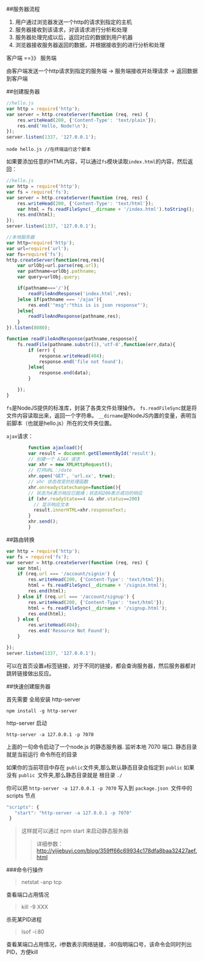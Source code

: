 ##服务器流程

1. 用户通过浏览器发送一个http的请求到指定的主机
2. 服务器接收到该请求，对该请求进行分析和处理
3. 服务器处理完成以后，返回对应的数据到用户机器
4. 浏览器接收服务器返回的数据，并根据接收到的进行分析和处理

客户端  ==》》  服务端

由客户端发送一个http请求到指定的服务端 -> 服务端接收并处理请求 -> 返回数据到客户端


##创建服务器

```js
//hello.js
var http = require('http');
var server = http.createServer(function (req, res) {
    res.writeHead(200, {'Content-Type': 'text/plain'});
    res.end('Hello, Node!\n');
});
server.listen(1337, '127.0.0.1');
```

    node hello.js //在终端运行这个脚本

如果要添加任意的HTML内容，可以通过`fs`模块读取`index.html`的内容，然后返回：

```js
//hello.js
var http = require('http');
var fs = require('fs');
var server = http.createServer(function (req, res) {
    res.writeHead(200, {'Content-Type': 'text/html'});
    var html = fs.readFileSync(__dirname + '/index.html').toString();
    res.end(html);
});
server.listen(1337, '127.0.0.1');
```
```js
//本地服务器
var http=require('http');
var url=require('url');
var fs=require('fs');
http.createServer(function(req,res){
    var urlObj=url.parse(req.url);
    var pathname=urlObj.pathname;
    var query=urlObj.query;

    if(pathname==='/'){
        readFileAndResponse('index.html',res);
    }else if(pathname === '/ajax'){
        res.end('"msg":"this is is json response"');
    }else{
        readFileAndResponse(pathname,res);
    }
}).listen(8080);

function readFileAndResponse(pathname,response){
    fs.readFile(pathname.substr(1),'utf-8',function(err,data){
        if (err) {
            response.writeHead(404);
            response.end('file not found');
        }else{
            response.end(data);
        }

    });
}

```

`fs`是NodeJS提供的标准库，封装了各类文件处理操作。
`fs.readFileSync`就是将文件内容读取出来，返回一个字符串。
`__dirname`是NodeJS内置的变量，表明当前脚本（也就是hello.js）所在的文件夹位置。

`ajax`请求：


```js
        function ajaxload(){
        var result = document.getElementById('result');
        // 创建一个 AJAX 请求
        var xhr = new XMLHttpRequest();
        // 打开URL：/date
        xhr.open('GET', 'url.xx', true);
        // xhr 状态改变的处理函数
        xhr.onreadystatechange=function(){
        // 状态为4表示响应已就绪；状态码200表示成功的响应
        if (xhr.readyState==4 && xhr.status==200)
          // 显示响应文本
          result.innerHTML=xhr.responseText;
        }
        xhr.send();
        }
```

##路由转换

```js
var http = require('http');
var fs = require('fs');
var server = http.createServer(function (req, res) {
    var html;
    if (req.url === '/account/signin') {
        res.writeHead(200, {'Content-Type': 'text/html'});
        html = fs.readFileSync(__dirname + '/signin.html');
        res.end(html);
    } else if (req.url === '/account/signup') {
        res.writeHead(200, {'Content-Type': 'text/html'});
        html = fs.readFileSync(__dirname + '/signup.html');
        res.end(html);
    } else {
        res.writeHead(404);
        res.end('Resource Not Found');
    }

});
server.listen(1337, '127.0.0.1');
```

可以在首页设置`a`标签链接，对于不同的链接，都会查询服务器，然后服务器都对跳转链接做出反应。


##快速创建服务器

首先需要 全局安装 http-server

    npm install -g http-server

http-server 启动

    http-server -a 127.0.0.1 -p 7070

上面的一句命令启动了一个node.js 的静态服务器. 监听本地 7070 端口.
静态目录就是当前运行 命令所在的目录

如果你的当前项目中存在 `public`文件夹,那么默认静态目录会指定到 `public`
如果没有 `public `文件夹,那么静态目录就是 根目录 `./`


你可以把 `http-server -a 127.0.0.1 -p 7070` 写入到 `package.json `文件中的 scripts 节点

```js
"scripts": {
   "start": "http-server -a 127.0.0.1 -p 7070"
 }
```

>这样就可以通过  npm start 来启动静态服务器
>>详细参数：http://yijiebuyi.com/blog/359ff66c69934c178dfa8baa32427aef.html

###命令行操作

>netstat -anp tcp

查看端口占用情况

>kill -9 XXX

杀死某PID进程

>lsof -i:80

查看某端口占用情况，i参数表示网络链接，:80指明端口号，该命令会同时列出PID，方便kill
